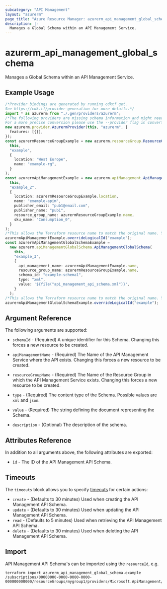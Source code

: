 ```yaml
---
subcategory: "API Management"
layout: "azurerm"
page_title: "Azure Resource Manager: azurerm_api_management_global_schema"
description: |-
  Manages a Global Schema within an API Management Service.
---
```


# azurerm\_api\_management\_global\_schema

Manages a Global Schema within an API Management Service.

## Example Usage

```typescript
/*Provider bindings are generated by running cdktf get.
See https://cdk.tf/provider-generation for more details.*/
import * as azurerm from "./.gen/providers/azurerm";
/*The following providers are missing schema information and might need manual adjustments to synthesize correctly: azurerm.
For a more precise conversion please use the --provider flag in convert.*/
new azurerm.provider.AzurermProvider(this, "azurerm", {
  features: [{}],
});
const azurermResourceGroupExample = new azurerm.resourceGroup.ResourceGroup(
  this,
  "example",
  {
    location: "West Europe",
    name: "example-rg",
  }
);
const azurermApiManagementExample = new azurerm.apiManagement.ApiManagement(
  this,
  "example_2",
  {
    location: azurermResourceGroupExample.location,
    name: "example-apim",
    publisher_email: "pub1@email.com",
    publisher_name: "pub1",
    resource_group_name: azurermResourceGroupExample.name,
    sku_name: "Consumption_0",
  }
);
/*This allows the Terraform resource name to match the original name. You can remove the call if you don't need them to match.*/
azurermApiManagementExample.overrideLogicalId("example");
const azurermApiManagementGlobalSchemaExample =
  new azurerm.apiManagementGlobalSchema.ApiManagementGlobalSchema(
    this,
    "example_3",
    {
      api_management_name: azurermApiManagementExample.name,
      resource_group_name: azurermResourceGroupExample.name,
      schema_id: "example-schema1",
      type: "xml",
      value: '${file("api_management_api_schema.xml")}',
    }
  );
/*This allows the Terraform resource name to match the original name. You can remove the call if you don't need them to match.*/
azurermApiManagementGlobalSchemaExample.overrideLogicalId("example");

```

## Argument Reference

The following arguments are supported:

*   `schemaId` - (Required) A unique identifier for this Schema. Changing this forces a new resource to be created.

*   `apiManagementName` - (Required) The Name of the API Management Service where the API exists. Changing this forces a new resource to be created.

*   `resourceGroupName` - (Required) The Name of the Resource Group in which the API Management Service exists. Changing this forces a new resource to be created.

*   `type` - (Required) The content type of the Schema. Possible values are `xml` and `json`.

*   `value` - (Required) The string defining the document representing the Schema.

*   `description` - (Optional) The description of the schema.

## Attributes Reference

In addition to all arguments above, the following attributes are exported:

* `id` - The ID of the API Management API Schema.

## Timeouts

The `timeouts` block allows you to
specify [timeouts](https://www.terraform.io/language/resources/syntax#operation-timeouts) for certain actions:

* `create` - (Defaults to 30 minutes) Used when creating the API Management API Schema.
* `update` - (Defaults to 30 minutes) Used when updating the API Management API Schema.
* `read` - (Defaults to 5 minutes) Used when retrieving the API Management API Schema.
* `delete` - (Defaults to 30 minutes) Used when deleting the API Management API Schema.

## Import

API Management API Schema's can be imported using the `resourceId`, e.g.

```shell
terraform import azurerm_api_management_global_schema.example /subscriptions/00000000-0000-0000-0000-000000000000/resourceGroups/mygroup1/providers/Microsoft.ApiManagement/service/instance1/schemas/schema1
```
